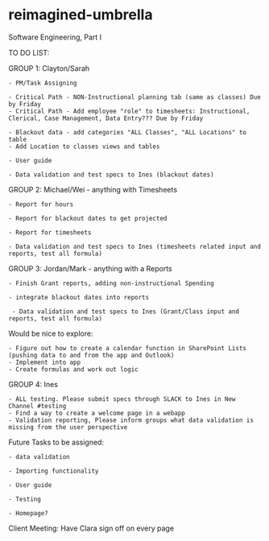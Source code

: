 # reimagined-umbrella
Software Engineering, Part I

TO DO LIST:

GROUP 1: Clayton/Sarah

    - PM/Task Assigning
    
    - Critical Path - NON-Instructional planning tab (same as classes) Due by Friday 
    - Critical Path - Add employee "role" to timesheets: Instructional, Clerical, Case Management, Data Entry??? Due by Friday
   
    - Blackout data - add categories "ALL Classes", "ALL Locations" to table 
    - Add Location to classes views and tables 
    
    - User guide
    
    - Data validation and test specs to Ines (blackout dates)

GROUP 2: Michael/Wei  - anything with Timesheets 

    
    - Report for hours 
    
    - Report for blackout dates to get projected
    
    - Report for timesheets
    
    - Data validation and test specs to Ines (timesheets related input and reports, test all formula)


GROUP 3: Jordan/Mark  - anything with a Reports


    
    - Finish Grant reports, adding non-instructional Spending
        
    - integrate blackout dates into reports
    
     - Data validation and test specs to Ines (Grant/Class input and reports, test all formula)
    
   

Would be nice to explore:

    - Figure out how to create a calendar function in SharePoint Lists (pushing data to and from the app and Outlook)
    - Implement into app
    - Create formulas and work out logic
    
    
    
GROUP 4: Ines 

    - ALL testing. Please submit specs through SLACK to Ines in New Channel #testing
    - Find a way to create a welcome page in a webapp
    - Validation reporting, Please inform groups what data validation is missing from the user perspective 


Future Tasks to be assigned:

    - data validation 
    
    - Importing functionality
    
    - User guide
    
    - Testing
    
    - Homepage?
    
Client Meeting: 
Have Clara sign off on every page


